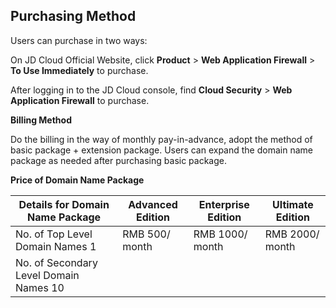 ## **Purchasing Method**

Users can purchase in two ways:

On JD Cloud Official Website, click **Product** > **Web Application Firewall** > **To Use Immediately** to purchase.

After logging in to the JD Cloud console, find **Cloud Security** > **Web Application Firewall** to purchase.

**Billing Method**

Do the billing in the way of monthly pay-in-advance, adopt the method of basic package + extension package. Users can expand the domain name package as needed after purchasing basic package.

**Price of Domain Name Package**

| Details for Domain Name Package       | Advanced Edition    | Enterprise Edition    | Ultimate Edition    |
| ---------------- | --------- | --------- | --------- |
| No. of Top Level Domain Names   1 | RMB 500/ month | RMB 1000/ month | RMB 2000/ month |
| No. of Secondary Level Domain Names 10  |           |           |           |

 